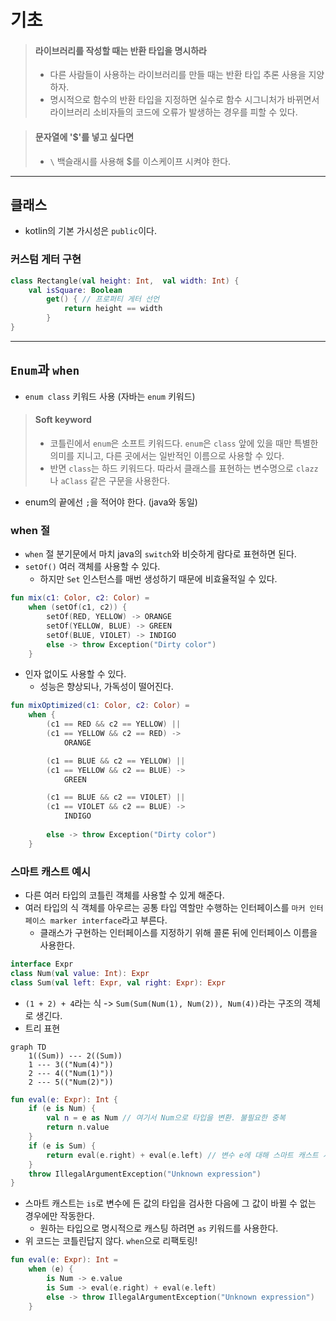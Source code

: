 # 기초

> #### 라이브러리를 작성할 때는 반환 타입을 명시하라
> - 다른 사람들이 사용하는 라이브러리를 만들 때는 반환 타입 추론 사용을 지양하자.
> - 명시적으로 함수의 반환 타입을 지정하면 실수로 함수 시그니처가 바뀌면서 라이브러리 소비자들의 코드에 오류가 발생하는 경우를 피할 수 있다.

> #### 문자열에 '$'를 넣고 싶다면
> - `\` 백슬래시를 사용해 $를 이스케이프 시켜야 한다.

---

## 클래스

- kotlin의 기본 가시성은 `public`이다.

### 커스텀 게터 구현

```kotlin
class Rectangle(val height: Int,  val width: Int) {
    val isSquare: Boolean
        get() { // 프로퍼티 게터 선언
            return height == width
        }
}
```

---

## `Enum`과 `when`

- `enum class` 키워드 사용 (자바는 `enum` 키워드)

> #### Soft keyword
> - 코틀린에서 `enum`은 소프트 키워드다. `enum`은 `class` 앞에 있을 때만 특별한 의미를 지니고, 다른 곳에서는 일반적인 이름으로 사용할 수 있다.
> - 반면 `class`는 하드 키워드다. 따라서 클래스를 표현하는 변수명으로 `clazz`나 `aClass` 같은 구문을 사용한다.

- enum의 끝에선 `;`을 적어야 한다. (java와 동일)

### when 절

- `when` 절 분기문에서 마치 java의 `switch`와 비슷하게 람다로 표현하면 된다.
- `setOf()` 여러 객체를 사용할 수 있다.
  - 하지만 `Set` 인스턴스를 매번 생성하기 때문에 비효율적일 수 있다.

```kotlin
fun mix(c1: Color, c2: Color) =
    when (setOf(c1, c2)) {
        setOf(RED, YELLOW) -> ORANGE
        setOf(YELLOW, BLUE) -> GREEN
        setOf(BLUE, VIOLET) -> INDIGO
        else -> throw Exception("Dirty color")
    }
```

- 인자 없이도 사용할 수 있다.
  - 성능은 향상되나, 가독성이 떨어진다.

```kotlin
fun mixOptimized(c1: Color, c2: Color) =
    when {
        (c1 == RED && c2 == YELLOW) ||
        (c1 == YELLOW && c2 == RED) -> 
            ORANGE

        (c1 == BLUE && c2 == YELLOW) ||
        (c1 == YELLOW && c2 == BLUE) ->
            GREEN

        (c1 == BLUE && c2 == VIOLET) ||
        (c1 == VIOLET && c2 == BLUE) ->
            INDIGO
        
        else -> throw Exception("Dirty color")
    }
```

### 스마트 캐스트 예시

- 다른 여러 타입의 코틀린 객체를 사용할 수 있게 해준다.
- 여러 타입의 식 객체를 아우르는 공통 타입 역할만 수행하는 인터페이스를 `마커 인터페이스 marker interface`라고 부른다.
  - 클래스가 구현하는 인터페이스를 지정하기 위해 콜론 뒤에 인터페이스 이름을 사용한다.

```kotlin
interface Expr
class Num(val value: Int): Expr
class Sum(val left: Expr, val right: Expr): Expr
```

- `(1 + 2) + 4`라는 식 -> `Sum(Sum(Num(1), Num(2)), Num(4))`라는 구조의 객체로 생긴다.
- 트리 표현

```mermaid
graph TD
    1((Sum)) --- 2((Sum))
    1 --- 3(("Num(4)"))
    2 --- 4(("Num(1)"))
    2 --- 5(("Num(2)"))
``` 

```kotlin
fun eval(e: Expr): Int {
    if (e is Num) {
        val n = e as Num // 여기서 Num으로 타입을 변환. 불필요한 중복
        return n.value
    }
    if (e is Sum) {
        return eval(e.right) + eval(e.left) // 변수 e에 대해 스마트 캐스트 사용
    }
    throw IllegalArgumentException("Unknown expression")
}
```

- 스마트 캐스트는 `is`로 변수에 든 값의 타입을 검사한 다음에 그 값이 바뀔 수 없는 경우에만 작동한다.
  - 원하는 타입으로 명시적으로 캐스팅 하려면 `as` 키워드를 사용한다.
- 위 코드는 코틀린답지 않다. `when`으로 리팩토링!

```kotlin
fun eval(e: Expr): Int =
    when (e) {
        is Num -> e.value
        is Sum -> eval(e.right) + eval(e.left)
        else -> throw IllegalArgumentException("Unknown expression")
    }
```


